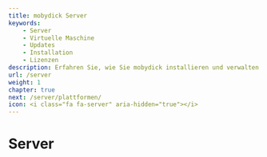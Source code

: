 ```yaml
---
title: mobydick Server
keywords:
    - Server
    - Virtuelle Maschine
    - Updates
    - Installation
    - Lizenzen
description: Erfahren Sie, wie Sie mobydick installieren und verwalten können.
url: /server
weight: 1
chapter: true
next: /server/plattformen/
icon: <i class="fa fa-server" aria-hidden="true"></i>
---
```



# Server
